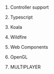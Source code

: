 # 

1. Controller support
1. Typescript
1. Koala

1. Wildfire

1. Web Components

1. OpenGL

2. MULTIPLAYER